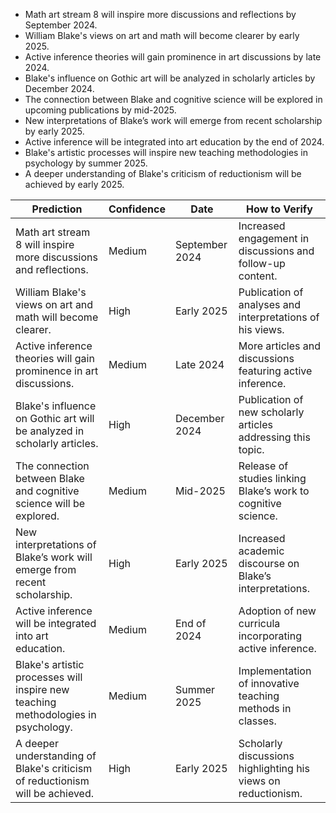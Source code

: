 - Math art stream 8 will inspire more discussions and reflections by September 2024.
- William Blake's views on art and math will become clearer by early 2025.
- Active inference theories will gain prominence in art discussions by late 2024.
- Blake's influence on Gothic art will be analyzed in scholarly articles by December 2024.
- The connection between Blake and cognitive science will be explored in upcoming publications by mid-2025.
- New interpretations of Blake’s work will emerge from recent scholarship by early 2025.
- Active inference will be integrated into art education by the end of 2024.
- Blake's artistic processes will inspire new teaching methodologies in psychology by summer 2025.
- A deeper understanding of Blake's criticism of reductionism will be achieved by early 2025.

| Prediction                                                                      | Confidence | Date              | How to Verify                                               |
|---------------------------------------------------------------------------------|------------|-------------------|------------------------------------------------------------|
| Math art stream 8 will inspire more discussions and reflections.                | Medium     | September 2024    | Increased engagement in discussions and follow-up content.  |
| William Blake's views on art and math will become clearer.                     | High       | Early 2025        | Publication of analyses and interpretations of his views.   |
| Active inference theories will gain prominence in art discussions.              | Medium     | Late 2024         | More articles and discussions featuring active inference.    |
| Blake's influence on Gothic art will be analyzed in scholarly articles.        | High       | December 2024     | Publication of new scholarly articles addressing this topic. |
| The connection between Blake and cognitive science will be explored.           | Medium     | Mid-2025          | Release of studies linking Blake’s work to cognitive science.|
| New interpretations of Blake’s work will emerge from recent scholarship.       | High       | Early 2025        | Increased academic discourse on Blake’s interpretations.     |
| Active inference will be integrated into art education.                         | Medium     | End of 2024       | Adoption of new curricula incorporating active inference.     |
| Blake's artistic processes will inspire new teaching methodologies in psychology.| Medium     | Summer 2025       | Implementation of innovative teaching methods in classes.    |
| A deeper understanding of Blake's criticism of reductionism will be achieved.  | High       | Early 2025        | Scholarly discussions highlighting his views on reductionism. |
